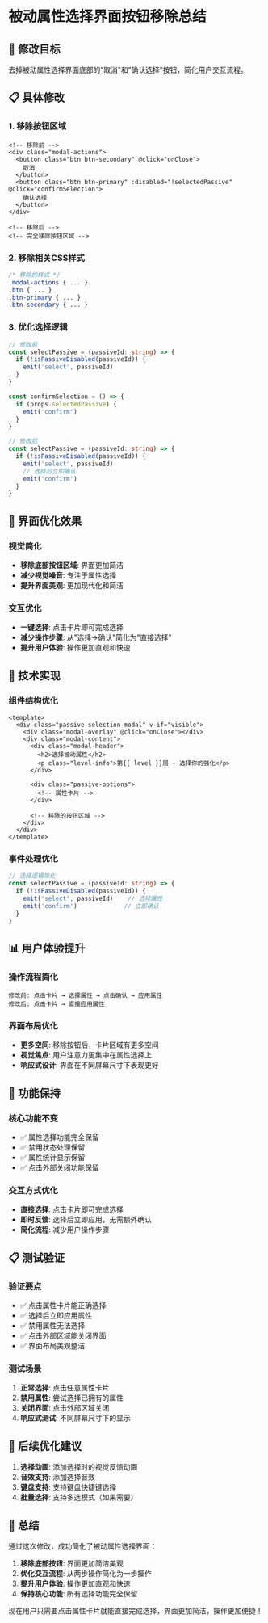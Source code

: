 # 被动属性选择界面按钮移除总结

## 🎯 修改目标
去掉被动属性选择界面底部的"取消"和"确认选择"按钮，简化用户交互流程。

## 📋 具体修改

### 1. 移除按钮区域
```vue
<!-- 移除前 -->
<div class="modal-actions">
  <button class="btn btn-secondary" @click="onClose">
    取消
  </button>
  <button class="btn btn-primary" :disabled="!selectedPassive" @click="confirmSelection">
    确认选择
  </button>
</div>

<!-- 移除后 -->
<!-- 完全移除按钮区域 -->
```

### 2. 移除相关CSS样式
```css
/* 移除的样式 */
.modal-actions { ... }
.btn { ... }
.btn-primary { ... }
.btn-secondary { ... }
```

### 3. 优化选择逻辑
```typescript
// 修改前
const selectPassive = (passiveId: string) => {
  if (!isPassiveDisabled(passiveId)) {
    emit('select', passiveId)
  }
}

const confirmSelection = () => {
  if (props.selectedPassive) {
    emit('confirm')
  }
}

// 修改后
const selectPassive = (passiveId: string) => {
  if (!isPassiveDisabled(passiveId)) {
    emit('select', passiveId)
    // 选择后立即确认
    emit('confirm')
  }
}
```

## 🎨 界面优化效果

### 视觉简化
- **移除底部按钮区域**: 界面更加简洁
- **减少视觉噪音**: 专注于属性选择
- **提升界面美观**: 更加现代化和简洁

### 交互优化
- **一键选择**: 点击卡片即可完成选择
- **减少操作步骤**: 从"选择→确认"简化为"直接选择"
- **提升用户体验**: 操作更加直观和快速

## 🔧 技术实现

### 组件结构优化
```vue
<template>
  <div class="passive-selection-modal" v-if="visible">
    <div class="modal-overlay" @click="onClose"></div>
    <div class="modal-content">
      <div class="modal-header">
        <h2>选择被动属性</h2>
        <p class="level-info">第{{ level }}层 - 选择你的强化</p>
      </div>
      
      <div class="passive-options">
        <!-- 属性卡片 -->
      </div>
      
      <!-- 移除的按钮区域 -->
    </div>
  </div>
</template>
```

### 事件处理优化
```typescript
// 选择逻辑简化
const selectPassive = (passiveId: string) => {
  if (!isPassiveDisabled(passiveId)) {
    emit('select', passiveId)    // 选择属性
    emit('confirm')             // 立即确认
  }
}
```

## 📊 用户体验提升

### 操作流程简化
```
修改前: 点击卡片 → 选择属性 → 点击确认 → 应用属性
修改后: 点击卡片 → 直接应用属性
```

### 界面布局优化
- **更多空间**: 移除按钮后，卡片区域有更多空间
- **视觉焦点**: 用户注意力更集中在属性选择上
- **响应式设计**: 界面在不同屏幕尺寸下表现更好

## 🎯 功能保持

### 核心功能不变
- ✅ 属性选择功能完全保留
- ✅ 禁用状态处理保留
- ✅ 属性统计显示保留
- ✅ 点击外部关闭功能保留

### 交互方式优化
- **直接选择**: 点击卡片即可完成选择
- **即时反馈**: 选择后立即应用，无需额外确认
- **简化流程**: 减少用户操作步骤

## 📋 测试验证

### 验证要点
- ✅ 点击属性卡片能正确选择
- ✅ 选择后立即应用属性
- ✅ 禁用属性无法选择
- ✅ 点击外部区域能关闭界面
- ✅ 界面布局美观整洁

### 测试场景
1. **正常选择**: 点击任意属性卡片
2. **禁用属性**: 尝试选择已拥有的属性
3. **关闭界面**: 点击外部区域关闭
4. **响应式测试**: 不同屏幕尺寸下的显示

## 🚀 后续优化建议

1. **选择动画**: 添加选择时的视觉反馈动画
2. **音效支持**: 添加选择音效
3. **键盘支持**: 支持键盘快捷键选择
4. **批量选择**: 支持多选模式（如果需要）

## 📝 总结

通过这次修改，成功简化了被动属性选择界面：

1. **移除底部按钮**: 界面更加简洁美观
2. **优化交互流程**: 从两步操作简化为一步操作
3. **提升用户体验**: 操作更加直观和快速
4. **保持核心功能**: 所有选择功能完全保留

现在用户只需要点击属性卡片就能直接完成选择，界面更加简洁，操作更加便捷！
